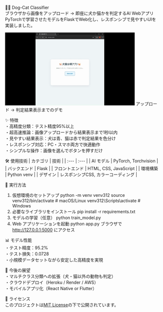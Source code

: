 🐶🐱 Dog-Cat Classifier  
ブラウザから画像をアップロード → 即座に犬か猫かを判定するAI Webアプリ  
PyTorchで学習させたモデルをFlaskでWeb化し、レスポンシブで見やすいUIを実装しました。

![アプリのデモ](images/demo.gif)
アップロード → 判定結果表示までのデモ

✨ 特徴  
・高精度分類：テスト精度95%以上  
・超高速推論：画像アップロードから結果表示まで1秒以内  
・見やすい結果表示：犬は青、猫は赤で判定結果を色分け  
・レスポンシブ対応：PC・スマホ両方で快適動作  
・シンプルな操作：画像を選んでボタンを押すだけ  

🛠 使用技術
| カテゴリ | 技術 |
| :--- | :--- |
| AI モデル | PyTorch, Torchvision |
| バックエンド | Flask |
| フロントエンド | HTML, CSS, JavaScript |
| 環境構築 | Python venv |
| デザイン | レスポンシブCSS, カラーコーディング |

🚀 実行方法
1. 仮想環境のセットアップ
python -m venv venv312
source venv312/bin/activate  # macOS/Linux
venv312\Scripts\activate     # Windows
2. 必要なライブラリをインストール
pip install -r requirements.txt
3. モデルの学習（任意）
python train_model.py
4. Web アプリケーションを起動
python app.py
ブラウザで http://127.0.0.1:5000 にアクセス

📊 モデル性能  
・テスト精度：95.2%  
・テスト損失：0.0728  
・小規模データセットながら安定した高精度を実現  

📌 今後の展望  
・マルチクラス分類への拡張（犬・猫以外の動物も判定）  
・クラウドデプロイ（Heroku / Render / AWS）  
・モバイルアプリ化（React Native or Flutter）  

📄 ライセンス  
このプロジェクトは[MIT License](LICENSE)の下で公開されています。  
